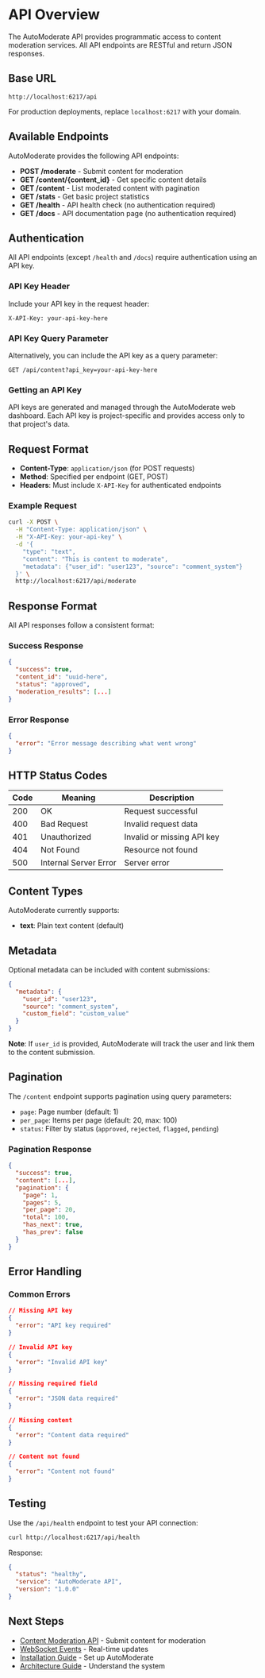 # API Overview

The AutoModerate API provides programmatic access to content moderation services. All API endpoints are RESTful and return JSON responses.

## Base URL

```
http://localhost:6217/api
```

For production deployments, replace `localhost:6217` with your domain.

## Available Endpoints

AutoModerate provides the following API endpoints:

- **POST /moderate** - Submit content for moderation
- **GET /content/{content_id}** - Get specific content details
- **GET /content** - List moderated content with pagination
- **GET /stats** - Get basic project statistics
- **GET /health** - API health check (no authentication required)
- **GET /docs** - API documentation page (no authentication required)

## Authentication

All API endpoints (except `/health` and `/docs`) require authentication using an API key.

### API Key Header

Include your API key in the request header:

```http
X-API-Key: your-api-key-here
```

### API Key Query Parameter

Alternatively, you can include the API key as a query parameter:

```http
GET /api/content?api_key=your-api-key-here
```

### Getting an API Key

API keys are generated and managed through the AutoModerate web dashboard. Each API key is project-specific and provides access only to that project's data.

## Request Format

- **Content-Type**: `application/json` (for POST requests)
- **Method**: Specified per endpoint (GET, POST)
- **Headers**: Must include `X-API-Key` for authenticated endpoints

### Example Request

```bash
curl -X POST \
  -H "Content-Type: application/json" \
  -H "X-API-Key: your-api-key" \
  -d '{
    "type": "text",
    "content": "This is content to moderate",
    "metadata": {"user_id": "user123", "source": "comment_system"}
  }' \
  http://localhost:6217/api/moderate
```

## Response Format

All API responses follow a consistent format:

### Success Response

```json
{
  "success": true,
  "content_id": "uuid-here",
  "status": "approved",
  "moderation_results": [...]
}
```

### Error Response

```json
{
  "error": "Error message describing what went wrong"
}
```

## HTTP Status Codes

| Code | Meaning | Description |
|------|---------|-------------|
| 200 | OK | Request successful |
| 400 | Bad Request | Invalid request data |
| 401 | Unauthorized | Invalid or missing API key |
| 404 | Not Found | Resource not found |
| 500 | Internal Server Error | Server error |

## Content Types

AutoModerate currently supports:

- **text**: Plain text content (default)

## Metadata

Optional metadata can be included with content submissions:

```json
{
  "metadata": {
    "user_id": "user123",
    "source": "comment_system",
    "custom_field": "custom_value"
  }
}
```

**Note**: If `user_id` is provided, AutoModerate will track the user and link them to the content submission.

## Pagination

The `/content` endpoint supports pagination using query parameters:

- `page`: Page number (default: 1)
- `per_page`: Items per page (default: 20, max: 100)
- `status`: Filter by status (`approved`, `rejected`, `flagged`, `pending`)

### Pagination Response

```json
{
  "success": true,
  "content": [...],
  "pagination": {
    "page": 1,
    "pages": 5,
    "per_page": 20,
    "total": 100,
    "has_next": true,
    "has_prev": false
  }
}
```

## Error Handling

### Common Errors

```json
// Missing API key
{
  "error": "API key required"
}

// Invalid API key
{
  "error": "Invalid API key"
}

// Missing required field
{
  "error": "JSON data required"
}

// Missing content
{
  "error": "Content data required"
}

// Content not found
{
  "error": "Content not found"
}
```

## Testing

Use the `/api/health` endpoint to test your API connection:

```bash
curl http://localhost:6217/api/health
```

Response:
```json
{
  "status": "healthy",
  "service": "AutoModerate API",
  "version": "1.0.0"
}
```

## Next Steps

- [Content Moderation API](moderation.md) - Submit content for moderation
- [WebSocket Events](websockets.md) - Real-time updates
- [Installation Guide](../guides/installation.md) - Set up AutoModerate
- [Architecture Guide](../guides/architecture.md) - Understand the system